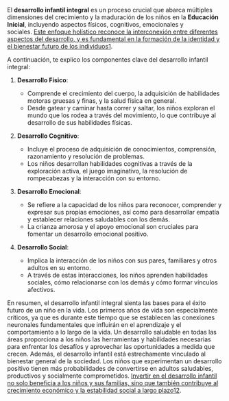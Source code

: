 El **desarrollo infantil integral** es un proceso crucial que abarca múltiples dimensiones del crecimiento y la maduración de los niños en la **Educación Inicial**, incluyendo aspectos físicos, cognitivos, emocionales y sociales. [Este enfoque holístico reconoce la interconexión entre diferentes aspectos del desarrollo, y es fundamental en la formación de la identidad y el bienestar futuro de los individuos](https://itsqmet.edu.ec/desarrollo-infantil-integral-fundamentos-importancia/)[1](https://itsqmet.edu.ec/desarrollo-infantil-integral-fundamentos-importancia/).

A continuación, te explico los componentes clave del desarrollo infantil integral:

1. **Desarrollo Físico**:
    
    - Comprende el crecimiento del cuerpo, la adquisición de habilidades motoras gruesas y finas, y la salud física en general.
    - Desde gatear y caminar hasta correr y saltar, los niños exploran el mundo que los rodea a través del movimiento, lo que contribuye al desarrollo de sus habilidades físicas.
2. **Desarrollo Cognitivo**:
    
    - Incluye el proceso de adquisición de conocimientos, comprensión, razonamiento y resolución de problemas.
    - Los niños desarrollan habilidades cognitivas a través de la exploración activa, el juego imaginativo, la resolución de rompecabezas y la interacción con su entorno.
3. **Desarrollo Emocional**:
    
    - Se refiere a la capacidad de los niños para reconocer, comprender y expresar sus propias emociones, así como para desarrollar empatía y establecer relaciones saludables con los demás.
    - La crianza amorosa y el apoyo emocional son cruciales para fomentar un desarrollo emocional positivo.
4. **Desarrollo Social**:
    
    - Implica la interacción de los niños con sus pares, familiares y otros adultos en su entorno.
    - A través de estas interacciones, los niños aprenden habilidades sociales, cómo relacionarse con los demás y cómo formar vínculos afectivos.

En resumen, el desarrollo infantil integral sienta las bases para el éxito futuro de un niño en la vida. Los primeros años de vida son especialmente críticos, ya que es durante este tiempo que se establecen las conexiones neuronales fundamentales que influirán en el aprendizaje y el comportamiento a lo largo de la vida. Un desarrollo saludable en todas las áreas proporciona a los niños las herramientas y habilidades necesarias para enfrentar los desafíos y aprovechar las oportunidades a medida que crecen. Además, el desarrollo infantil está estrechamente vinculado al bienestar general de la sociedad. Los niños que experimentan un desarrollo positivo tienen más probabilidades de convertirse en adultos saludables, productivos y socialmente comprometidos. [Invertir en el desarrollo infantil no solo beneficia a los niños y sus familias, sino que también contribuye al crecimiento económico y la estabilidad social a largo plazo](https://itsqmet.edu.ec/desarrollo-infantil-integral-fundamentos-importancia/)[1](https://itsqmet.edu.ec/desarrollo-infantil-integral-fundamentos-importancia/)[2](https://www.tuspequesytu.com/porque-es-importante-el-desarrollo-infantil-integral/).